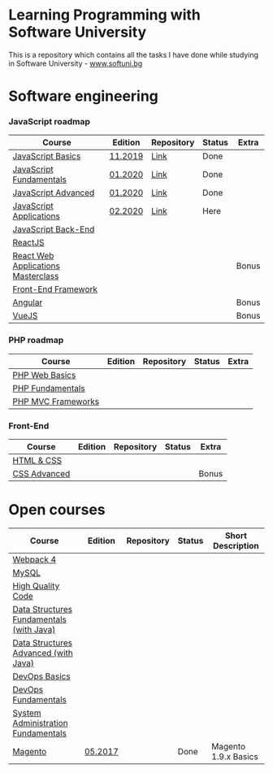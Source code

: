 # Learning Programming with Software University

This is a repository which contains all the tasks I have done while studying in Software University - www.softuni.bg

# Software engineering

### JavaScript roadmap

Course | Edition | Repository | Status | Extra
-------|---------|------------|--------|------
[JavaScript Basics](https://softuni.bg/courses/programming-basics) | [11.2019](https://softuni.bg/trainings/2590/programming-basics-with-javascript-november-2019) | [Link](https://github.com/IvanVarbanov/SoftUni/tree/master/JavaScript/01.JavaScript-Basics) | Done
[JavaScript Fundamentals](https://softuni.bg/courses/programming-fundamentals-tech-module) | [01.2020](https://softuni.bg/trainings/2602/js-fundamentals-january-2020) | [Link](https://github.com/IvanVarbanov/SoftUni/tree/master/JavaScript/02.JavaScript-Fundamentals) | Done
[JavaScript Advanced](https://softuni.bg/courses/js-advanced) | [01.2020](https://softuni.bg/trainings/2609/js-advanced-january-2020) | [Link](https://github.com/IvanVarbanov/SoftUni/tree/master/JavaScript/03.JavaScript-Advanced) | Done
[JavaScript Applications](https://softuni.bg/courses/js-applications) | [02.2020](https://softuni.bg/trainings/2610/js-applications-february-2020) | [Link](https://github.com/IvanVarbanov/SoftUni/tree/master/JavaScript/04.JavaScript-Applications) | Here
[JavaScript Back-End](https://softuni.bg/courses/js-back-end) |  |  |  |
[ReactJS](https://softuni.bg/opencourses/react-js) |  |  |  |
[React Web Applications Masterclass](https://softuni.bg/opencourses/react-web-applications-masterclass) |  |  |  | Bonus
[Front-End Framework](https://softuni.bg/courses/front-end-framework) |  |  |  |
[Angular](https://softuni.bg/opencourses/angular) |  |  |  | Bonus
[VueJS](https://softuni.bg/opencourses/vuejs) |  |  |  | Bonus

### PHP roadmap

Course | Edition | Repository | Status | Extra
-------|---------|------------|--------|------
[PHP Web Basics](https://softuni.bg/opencourses/php-basics) |  |  |  |
[PHP Fundamentals](https://softuni.bg/opencourses/php-fundamentals) |  |  |  |
[PHP MVC Frameworks](https://softuni.bg/opencourses/php-mvc-frameworks) |  |  |  |

### Front-End

Course | Edition | Repository | Status | Extra
-------|---------|------------|--------|------
[HTML & CSS](https://softuni.bg/courses/html-and-css) |  |  |  |
[CSS Advanced](https://softuni.bg/courses/css-advanced) |  |  |  | Bonus

# Open courses

Course | Edition | Repository | Status | Short Description
-------|---------|------------|--------|------------
[Webpack 4](https://softuni.bg/opencourses/webpack-4) |  |  | 
[MySQL](https://softuni.bg/opencourses/databases-basics-mysql) |  |  | 
[High Quality Code](https://softuni.bg/opencourses/high-quality-code) |  |  | 
[Data Structures Fundamentals (with Java)](https://softuni.bg/opencourses/data-structures-fundamentals-with-java) |  |  | 
[Data Structures Advanced (with Java)](https://softuni.bg/opencourses/data-structures-advanced-with-java) |  |  | 
[DevOps Basics](https://softuni.bg/opencourses/devops-basics) |  |  | 
[DevOps Fundamentals](https://softuni.bg/opencourses/devops-fundamentals) |  |  | 
[System Administration Fundamentals](https://softuni.bg/modules/89/system-administration-fundamentals-fevruari-2020) |  |  | 
[Magento](https://softuni.bg/opencourses/magento-basics) | [05.2017](https://softuni.bg/trainings/1668/magento-basics-may-2017/open) |  | Done | Magento 1.9.x Basics